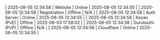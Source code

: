 | 2025-08-05 12:34:58 | Website | Online | 2025-08-05 12:34:55 |
| 2025-08-05 12:34:58 | Registration | Offline | N/A |
| 2025-08-05 12:34:58 | Auth Server | Online | 2025-08-05 12:34:55 |
| 2025-08-05 12:34:58 | Kezan (PvE) | Offline | 2025-08-03 17:58:02 |
| 2025-08-05 12:34:58 | Gurubashi (PvP) | Offline | N/A |
| 2025-08-05 12:34:58 | Cloudflare | Online | 2025-08-05 12:34:55 |
